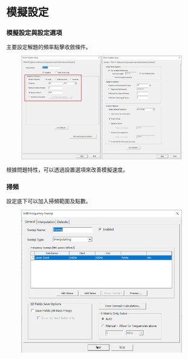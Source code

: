 # 模擬設定

### 模擬設定與設定選項

主要設定解題的頻率點擊收斂條件。

<figure><img src="../.gitbook/assets/image (14) (1).png" alt=""><figcaption></figcaption></figure>

根據問題特性，可以透過設置選項來改善模擬速度。

### 掃頻

設定底下可以加入掃頻範圍及點數。

<figure><img src="../.gitbook/assets/image (10) (2).png" alt=""><figcaption></figcaption></figure>
